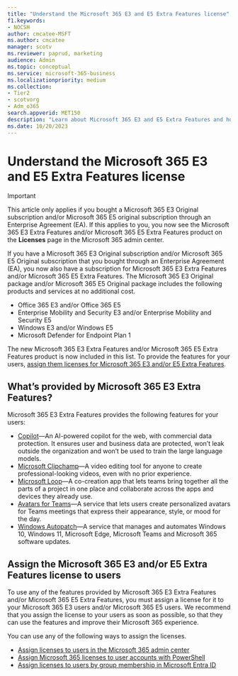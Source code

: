 ```yaml
---
title: "Understand the Microsoft 365 E3 and E5 Extra Features license"
f1.keywords:
- NOCSH
author: cmcatee-MSFT
ms.author: cmcatee
manager: scotv
ms.reviewer: paprud, marketing
audience: Admin
ms.topic: conceptual
ms.service: microsoft-365-business
ms.localizationpriority: medium
ms.collection: 
- Tier2
- scotvorg
- Adm_o365
search.appverid: MET150
description: "Learn about Microsoft 365 E3 and E5 Extra Features and how to assign licenses for it to your users."
ms.date: 10/20/2023
---
```

# Understand the Microsoft 365 E3 and E5 Extra Features license

> [!IMPORTANT]
> This article only applies if you bought a Microsoft 365 E3 Original subscription and/or Microsoft 365 E5 original subscription through an Enterprise Agreement (EA). If this applies to you, you now see the Microsoft 365 E3 Extra Features and/or Microsoft 365 E5 Extra Features product on the **Licenses** page in the Microsoft 365 admin center.

If you have a Microsoft 365 E3 Original subscription and/or Microsoft 365 E5 Original subscription that you bought through an Enterprise Agreement (EA), you now also have a subscription for Microsoft 365 E3 Extra Features and/or Microsoft 365 E5 Extra Features. The Microsoft 365 E3 Original package and/or Microsoft 365 E5 Original package includes the following products and services at no additional cost.

- Office 365 E3 and/or Office 365 E5
- Enterprise Mobility and Security E3 and/or Enterprise Mobility and Security E5
- Windows E3 and/or Windows E5
- Microsoft Defender for Endpoint Plan 1

The new Microsoft 365 E3 Extra Features and/or Microsoft 365 E5 Extra Features product is now included in this list. To provide the features for your users, [assign them licenses for Microsoft 365 E3 and/or E5 Extra Features](#assign-the-microsoft-365-e3-and/or-e5-extra-features-license-to-users).

## What’s provided by Microsoft 365 E3 Extra Features?

Microsoft 365 E3 Extra Features provides the following features for your users:

- [Copilot](https://www.microsoft.com/bing/chat/enterprise/?form=MA13FV)&mdash;An AI-powered copilot for the web, with commercial data protection. It ensures user and business data are protected, won’t leak outside the organization and won’t be used to train the large language models.
- [Microsoft Clipchamp](https://www.microsoft.com/microsoft-365/blog/2023/07/31/introducing-microsoft-clipchamp-unlock-the-power-of-video-at-work/)&mdash;A video editing tool for anyone to create professional-looking videos, even with no prior experience.
- [Microsoft Loop](https://www.microsoft.com/microsoft-365/blog/2023/03/22/new-microsoft-loop-app-is-built-for-modern-co-creation/)&mdash;A co-creation app that lets teams bring together all the parts of a project in one place and collaborate across the apps and devices they already use.
- [Avatars for Teams](https://techcommunity.microsoft.com/t5/microsoft-teams-blog/avatars-for-microsoft-teams-in-public-preview/ba-p/3774421)&mdash;A service that lets users create personalized avatars for Teams meetings that express their appearance, style, or mood for the day. 
- [Windows Autopatch](https://techcommunity.microsoft.com/t5/windows-it-pro-blog/windows-autopatch-has-arrived/ba-p/3570119)&mdash;A service that manages and automates Windows 10, Windows 11, Microsoft Edge, Microsoft Teams and Microsoft 365 software updates.

## Assign the Microsoft 365 E3 and/or E5 Extra Features license to users

To use any of the features provided by Microsoft 365 E3 Extra Features and/or Microsoft 365 E5 Extra Features, you must assign a license for it to your Microsoft 365 E3 users and/or Microsoft 365 E5 users. We recommend that you assign the license to your users as soon as possible, so that they can use the features and improve their Microsoft 365 experience.

You can use any of the following ways to assign the licenses.

- [Assign licenses to users in the Microsoft 365 admin center](../../admin/manage/assign-licenses-to-users.md)
- [Assign Microsoft 365 licenses to user accounts with PowerShell](../../enterprise/assign-licenses-to-user-accounts-with-microsoft-365-powershell.md)
- [Assign licenses to users by group membership in Microsoft Entra ID](/azure/active-directory/enterprise-users/licensing-groups-assign)
